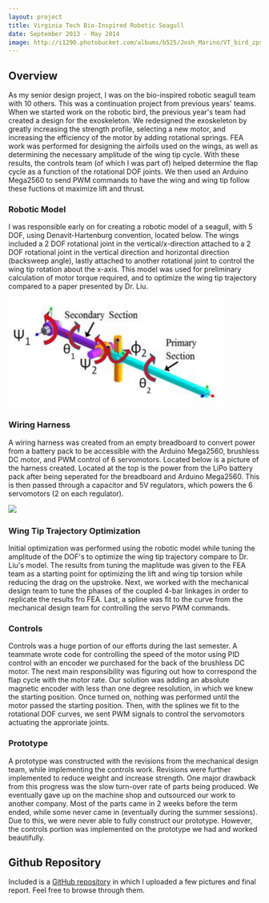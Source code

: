 ```yaml
---
layout: project
title: Virginia Tech Bio-Inspired Robotic Seagull
date: September 2013 - May 2014
image: http://i1290.photobucket.com/albums/b525/Josh_Marino/VT_bird_zps9wb7lz2f.png
---
```


## Overview
As my senior design project, I was on the bio-inspired robotic seagull team with 10 others. This was a continuation project from previous years' teams. When we started work on the robotic bird, the previous year's team had created a design for the exoskeleton. We redesigned the exoskeleton by greatly increasing the strength profile, selecting a new motor, and increasing the efficiency of the motor by adding rotational springs. FEA work was performed for designing the airfoils used on the wings, as well as determining the necessary amplitude of the wing tip cycle. With these results, the controls team (of which I was part of) helped determine the flap cycle as a function of the rotational DOF joints. We then used an Arduino Mega2560 to send PWM commands to have the wing and wing tip follow these fuctions ot maximize lift and thrust.
 

### Robotic Model
I was responsible early on for creating a robotic model of a seagull, with 5 DOF, using Denavit-Hartenburg convention, located below. The wings included a 2 DOF rotational joint in the vertical/x-direction attached to a 2 DOF rotational joint in the vertical direction and horizontal direction (backsweep angle), lastly attached to another rotational joint to control the wing tip rotation about the x-axis. This model was used for preliminary calculation of motor torque required, and to optimize the wing tip trajectory compared to a paper presented by Dr. Liu.

![robotic_model](https://raw.githubusercontent.com/JoshMarino/VT_Robotic_Bird/master/VT_bird_robotic_model.png)


### Wiring Harness
A wiring harness was created from an empty breadboard to convert power from a battery pack to be accessible with the Arduino Mega2560, brushless DC motor, and PWM control of 6 servomotors. Located below is a picture of the harness created. Located at the top is the power from the LiPo battery pack after being seperated for the breadboard and Arduino Mega2560. This is then passed through a capacitor and 5V regulators, which powers the 6 servomotors (2 on each regulator).

<img src="https://raw.githubusercontent.com/JoshMarino/VT_Robotic_Bird/master/VT_bird_wiring_harness.png" width="768">


### Wing Tip Trajectory Optimization
Initial optimization was performed using the robotic model while tuning the amplitude of the DOF's to optimize the wing tip trajectory compare to Dr. Liu's model. The results from tuning the maplitude was given to the FEA team as a starting point for optimizing the lift and wing tip torsion while reducing the drag on the upstroke. Next, we worked with the mechanical design team to tune the phases of the coupled 4-bar linkages in order to replicate the results fro FEA. Last, a spline was fit to the curve from the mechanical design team for controlling the servo PWM commands.

### Controls
Controls was a huge portion of our efforts during the last semester. A teammate wrote code for controlling the speed of the motor using PID control with an encoder we purchased for the back of the brushless DC motor. The next main responsibility was figuring out how to correspond the flap cycle with the motor rate. Our solution was adding an absolute magnetic encoder with less than one degree resolution, in which we knew the starting position. Once turned on, nothing was performed until the motor passed the starting position. Then, with the splines we fit to the rotational DOF curves, we sent PWM signals to control the servomotors actuating the approriate joints.

### Prototype
A prototype was constructed with the revisions from the mechanical design team, while implementing the controls work. Revisions were further implemented to reduce weight and increase strength. One major drawback from this progress was the slow turn-over rate of parts being produced. We eventually gave up on the machine shop and outsourced our work to another company. Most of the parts came in 2 weeks before the term ended, while some never came in (eventually during the summer sessions). Due to this, we were never able to fully construct our prototype. However, the controls portion was implemented on the prototype we had and worked beautifully.

## Github Repository
Included is a [GitHub repository](https://github.com/JoshMarino/VT_Robotic_Bird) in which I uploaded a few pictures and final report. Feel free to browse through them.
